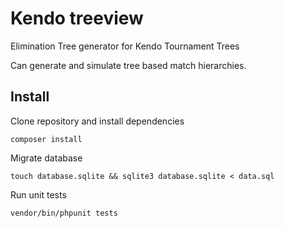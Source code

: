 # Kendo treeview
Elimination Tree generator for Kendo Tournament Trees

Can generate and simulate tree based match hierarchies.

## Install

Clone repository and install dependencies
```
composer install
```
Migrate database
```
touch database.sqlite && sqlite3 database.sqlite < data.sql
```

Run unit tests
```
vendor/bin/phpunit tests
```



